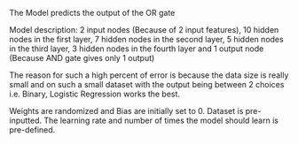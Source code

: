 The Model predicts the output of the OR gate

Model description: 2 input nodes (Because of 2 input features), 10 hidden nodes in the first layer, 7 hidden nodes in the second layer, 5 hidden nodes in the third layer, 3 hidden nodes in the fourth layer and 1 output node (Because AND gate gives only 1 output)

The reason for such a high percent of error is because the data size is really small and on such a small dataset with the output being between 2 choices i.e. Binary, Logistic Regression works the best.

Weights are randomized and Bias are initially set to 0. Dataset is pre-inputted. The learning rate and number of times the model should learn is pre-defined.
